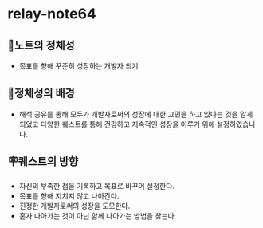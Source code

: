 # relay-note64
## 📒노트의 정체성
- 목표를 향해 꾸준히 성장하는 개발자 되기

## 🚀정체성의 배경
- 해석 공유를 통해 모두가 개발자로써의 성장에 대한 고민을 하고 있다는 것을 알게 되었고 다양한 퀘스트를 통해 건강하고 지속적인 성장을 이루기 위해 설정하였습니다.

## 🪧퀘스트의 방향
- 자신의 부족한 점을 기록하고 목표로 바꾸어 설정한다.
- 목표를 향해 지치지 않고 나아간다.
- 진정한 개발자로써의 성장을 도모한다.
- 혼자 나아가는 것이 아닌 함께 나아가는 방법을 찾는다.
